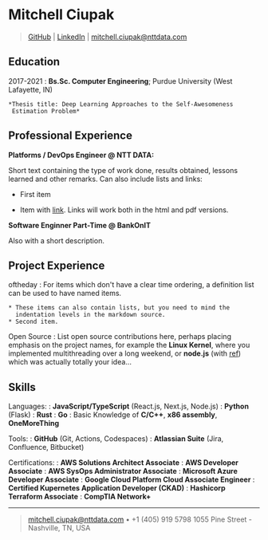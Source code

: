 Mitchell Ciupak
============
>  [GitHub](https://github.com/mitchellciupak) | [LinkedIn](https://www.linkedin.com/in/mitchell-ciupak/) | [mitchell.ciupak@nttdata.com](mailto:mitchell.ciupak@nttdata.com)

Education
---------

2017-2021
:   **Bs.Sc. Computer Engineering**; Purdue University (West Lafayette, IN)

    *Thesis title: Deep Learning Approaches to the Self-Awesomeness
     Estimation Problem*

Professional Experience
----------

**Platforms / DevOps Engineer @ NTT DATA:**

Short text containing the type of work done, results obtained,
lessons learned and other remarks. Can also include lists and
links:

* First item

* Item with [link](http://www.example.com). Links will work both in
  the html and pdf versions.

**Software Enginner Part-Time @ BankOnIT**

Also with a short description.

Project Experience
--------------------

oftheday
:   For items which don't have a clear time ordering, a definition
    list can be used to have named items.

    * These items can also contain lists, but you need to mind the
      indentation levels in the markdown source.
    * Second item.

Open Source
:   List open source contributions here, perhaps placing emphasis on
    the project names, for example the **Linux Kernel**, where you
    implemented multithreading over a long weekend, or **node.js**
    (with [ref]) which was actually totally
    your idea...

[ref]: http://nodejs.org

Skills
----------------------------------------

Languages:
:   **JavaScript/TypeScript** (React.js, Next.js, Node.js)
:   **Python** (Flask)
:   **Rust**
:   **Go**
:   Basic Knowledge of **C/C++**, **x86 assembly**, **OneMoreThing**
    
Tools: 
:   **GitHub** (Git, Actions, Codespaces)
:   **Atlassian Suite** (Jira, Confluence, Bitbucket)

Certifications:
:   **AWS Solutions Architect Associate**
:   **AWS Developer Associate**
:   **AWS SysOps Administrator Associate**
:   **Microsoft Azure Developer Associate**
:   **Google Cloud Platform Cloud Associate Engineer**
:   **Certified Kupernetes Application Developer (CKAD)**
:   **Hashicorp Terraform Associate**
:   **CompTIA Network+**

----

> <mitchell.ciupak@nttdata.com> • +1 (405) 919 5798
> 1055 Pine Street - Nashville, TN, USA

